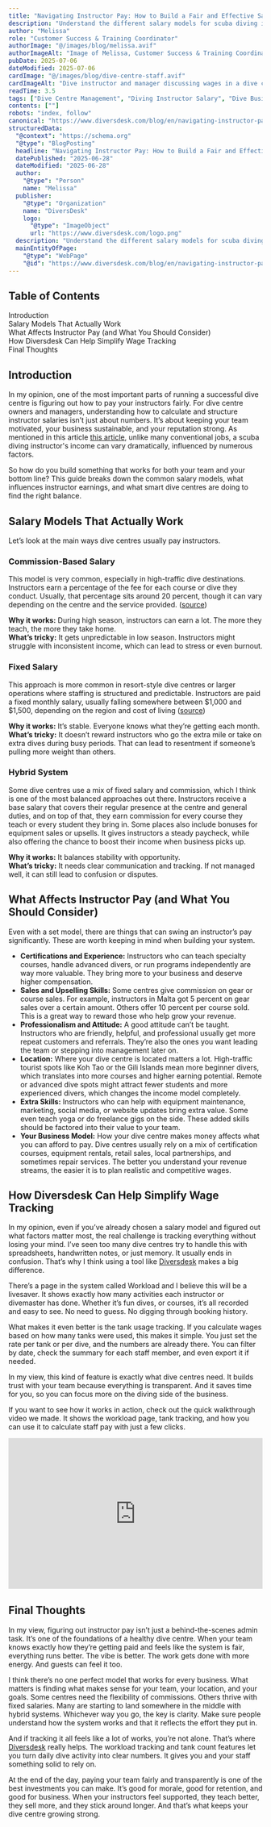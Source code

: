 ```yaml
---
title: "Navigating Instructor Pay: How to Build a Fair and Effective Salary Structure for Your Dive Centre"
description: "Understand the different salary models for scuba diving instructors and how dive centre software management like Diversdesk can simplify wage tracking for dive centres."
author: "Melissa"
role: "Customer Success & Training Coordinator"
authorImage: "@/images/blog/melissa.avif"
authorImageAlt: "Image of Melissa, Customer Success & Training Coordinator"
pubDate: 2025-07-06
dateModified: 2025-07-06
cardImage: "@/images/blog/dive-centre-staff.avif"
cardImageAlt: "Dive instructor and manager discussing wages in a dive centre"
readTime: 3.5
tags: ["Dive Centre Management", "Diving Instructor Salary", "Dive Business", "Staff Management", "Dive Center Software"]
contents: [""]
robots: "index, follow"
canonical: "https://www.diversdesk.com/blog/en/navigating-instructor-pay"
structuredData:
  "@context": "https://schema.org"
  "@type": "BlogPosting"
  headline: "Navigating Instructor Pay: How to Build a Fair and Effective Salary Structure for Your Dive Centre"
  datePublished: "2025-06-28"
  dateModified: "2025-06-28"
  author:
    "@type": "Person"
    name: "Melissa"
  publisher:
    "@type": "Organization"
    name: "DiversDesk"
    logo:
      "@type": "ImageObject"
      url: "https://www.diversdesk.com/logo.png"
  description: "Understand the different salary models for scuba diving instructors and how Diversdesk can simplify wage tracking for dive centres."
  mainEntityOfPage:
    "@type": "WebPage"
    "@id": "https://www.diversdesk.com/blog/en/navigating-instructor-pay"
---
```


<!-- Table of Contents -->
<nav id="toc" class="mb-8">
  <h2 class="text-xl font-bold mb-3">Table of Contents</h2>
  <ul class="space-y-2 text-neutral-600 dark:text-neutral-400">
    <li><a href="#introduction" class="hover:text-neutral-800 dark:hover:text-neutral-200">Introduction</a></li>
    <li><a href="#salary-models-that-actually-work" class="hover:text-neutral-800 dark:hover:text-neutral-200">Salary Models That Actually Work</a></li>
    <li><a href="#what-affects-instructor-pay" class="hover:text-neutral-800 dark:hover:text-neutral-200">What Affects Instructor Pay (and What You Should Consider)</a></li>
    <li><a href="#how-diversdesk-can-help" class="hover:text-neutral-800 dark:hover:text-neutral-200">How Diversdesk Can Help Simplify Wage Tracking</a></li>
    <li><a href="#final-thoughts" class="hover:text-neutral-800 dark:hover:text-neutral-200">Final Thoughts</a></li>
  </ul>
</nav>

<h2 id="introduction" class="section-heading">Introduction</h2>
<p>
In my opinion, one of the most important parts of running a successful dive centre is figuring out how to pay your instructors fairly. For dive centre owners and managers, understanding how to calculate and structure instructor salaries isn’t just about numbers. It’s about keeping your team motivated, your business sustainable, and your reputation strong. As mentioned in this article <a href="https://scubaboard.com/community/threads/a-scuba-diving-instructor-salary-explained-how-much-do-dive-instructors-earn.611876/" target="_blank" rel="noopener noreferrer">this article</a>, unlike many conventional jobs, a scuba diving instructor's income can vary dramatically, influenced by numerous factors.
</p>
<p>
So how do you build something that works for both your team and your bottom line? This guide breaks down the common salary models, what influences instructor earnings, and what smart dive centres are doing to find the right balance.
</p>

<h2 id="salary-models-that-actually-work" class="section-heading">Salary Models That Actually Work</h2>
<p>Let’s look at the main ways dive centres usually pay instructors.</p>

<h3>Commission-Based Salary</h3>
<p>
This model is very common, especially in high-traffic dive destinations. Instructors earn a percentage of the fee for each course or dive they conduct. Usually, that percentage sits around 20 percent, though it can vary depending on the centre and the service provided. (<a href="https://oceantribe.co/news-offers/dive-courses/go-pro/scuba-diving-instructor-salary-how-much-can-you-really-make/" target="_blank" rel="noopener noreferrer">source</a>)
</p>
<p><strong>Why it works:</strong> During high season, instructors can earn a lot. The more they teach, the more they take home.<br>
<strong>What’s tricky:</strong> It gets unpredictable in low season. Instructors might struggle with inconsistent income, which can lead to stress or even burnout.</p>

<h3>Fixed Salary</h3>
<p>
This approach is more common in resort-style dive centres or larger operations where staffing is structured and predictable. Instructors are paid a fixed monthly salary, usually falling somewhere between $1,000 and $1,500, depending on the region and cost of living (<a href="https://oceantribe.co/news-offers/dive-courses/go-pro/scuba-diving-instructor-salary-how-much-can-you-really-make/" target="_blank" rel="noopener noreferrer">source</a>)
</p>
<p><strong>Why it works:</strong> It’s stable. Everyone knows what they’re getting each month.<br>
<strong>What’s tricky:</strong> It doesn’t reward instructors who go the extra mile or take on extra dives during busy periods. That can lead to resentment if someone’s pulling more weight than others.</p>

<h3>Hybrid System</h3>
<p>
Some dive centres use a mix of fixed salary and commission, which I think is one of the most balanced approaches out there. Instructors receive a base salary that covers their regular presence at the centre and general duties, and on top of that, they earn commission for every course they teach or every student they bring in. Some places also include bonuses for equipment sales or upsells. It gives instructors a steady paycheck, while also offering the chance to boost their income when business picks up.
</p>
<p><strong>Why it works:</strong> It balances stability with opportunity.<br>
<strong>What’s tricky:</strong> It needs clear communication and tracking. If not managed well, it can still lead to confusion or disputes.</p>

<h2 id="what-affects-instructor-pay" class="section-heading">What Affects Instructor Pay (and What You Should Consider)</h2>
<p>
Even with a set model, there are things that can swing an instructor’s pay significantly. These are worth keeping in mind when building your system.
</p>

<ul>
  <li><strong>Certifications and Experience:</strong> Instructors who can teach specialty courses, handle advanced divers, or run programs independently are way more valuable. They bring more to your business and deserve higher compensation.</li>
  <li><strong>Sales and Upselling Skills:</strong> Some centres give commission on gear or course sales. For example, instructors in Malta got 5 percent on gear sales over a certain amount. Others offer 10 percent per course sold. This is a great way to reward those who help grow your revenue.</li>
  <li><strong>Professionalism and Attitude:</strong> A good attitude can’t be taught. Instructors who are friendly, helpful, and professional usually get more repeat customers and referrals. They’re also the ones you want leading the team or stepping into management later on.</li>
  <li><strong>Location:</strong> Where your dive centre is located matters a lot. High-traffic tourist spots like Koh Tao or the Gili Islands mean more beginner divers, which translates into more courses and higher earning potential. Remote or advanced dive spots might attract fewer students and more experienced divers, which changes the income model completely.</li>
  <li><strong>Extra Skills:</strong> Instructors who can help with equipment maintenance, marketing, social media, or website updates bring extra value. Some even teach yoga or do freelance gigs on the side. These added skills should be factored into their value to your team.</li>
  <li><strong>Your Business Model:</strong> How your dive centre makes money affects what you can afford to pay. Dive centres usually rely on a mix of certification courses, equipment rentals, retail sales, local partnerships, and sometimes repair services. The better you understand your revenue streams, the easier it is to plan realistic and competitive wages.</li>
</ul>

<h2 id="how-diversdesk-can-help" class="section-heading">How Diversdesk Can Help Simplify Wage Tracking</h2>
<p>
In my opinion, even if you’ve already chosen a salary model and figured out what factors matter most, the real challenge is tracking everything without losing your mind. I’ve seen too many dive centres try to handle this with spreadsheets, handwritten notes, or just memory. It usually ends in confusion. That’s why I think using a tool like <a href="https://www.diversdesk.com/" target="_blank" rel="noopener noreferrer">Diversdesk</a> makes a big difference.
</p>
<p>
There’s a page in the system called Workload and I believe this will be a livesaver. It shows exactly how many activities each instructor or divemaster has done. Whether it’s fun dives, or courses, it’s all recorded and easy to see. No need to guess. No digging through booking history.
</p>
<p>
What makes it even better is the tank usage tracking. If you calculate wages based on how many tanks were used, this makes it simple. You just set the rate per tank or per dive, and the numbers are already there. You can filter by date, check the summary for each staff member, and even export it if needed.
</p>
<p>
In my view, this kind of feature is exactly what dive centres need. It builds trust with your team because everything is transparent. And it saves time for you, so you can focus more on the diving side of the business.
</p>
<p>
If you want to see how it works in action, check out the quick walkthrough video we made. It shows the workload page, tank tracking, and how you can use it to calculate staff pay with just a few clicks.
</p>

<div style="position: relative; padding-bottom: 59.4059405940594%; height: 0;"><iframe src="https://www.loom.com/embed/5bb41dc19b644f3982b2e3ffe4a70bb5?sid=c2e73745-0a81-4498-9349-d50cb53737b7" frameborder="0" webkitallowfullscreen mozallowfullscreen allowfullscreen style="position: absolute; top: 0; left: 0; width: 100%; height: 100%;"></iframe></div>

<h2 id="final-thoughts" class="section-heading">Final Thoughts</h2>
<p>
In my view, figuring out instructor pay isn’t just a behind-the-scenes admin task. It’s one of the foundations of a healthy dive centre. When your team knows exactly how they’re getting paid and feels like the system is fair, everything runs better. The vibe is better. The work gets done with more energy. And guests can feel it too.
</p>
<p>
I think there’s no one perfect model that works for every business. What matters is finding what makes sense for your team, your location, and your goals. Some centres need the flexibility of commissions. Others thrive with fixed salaries. Many are starting to land somewhere in the middle with hybrid systems. Whichever way you go, the key is clarity. Make sure people understand how the system works and that it reflects the effort they put in.
</p>
<p>
And if tracking it all feels like a lot of works, you’re not alone. That’s where <a href="https://www.diversdesk.com/" target="_blank" rel="noopener noreferrer">Diversdesk</a> really helps. The workload tracking and tank count features let you turn daily dive activity into clear numbers. It gives you and your staff something solid to rely on.
</p>
<p>
At the end of the day, paying your team fairly and transparently is one of the best investments you can make. It’s good for morale, good for retention, and good for business. When your instructors feel supported, they teach better, they sell more, and they stick around longer. And that’s what keeps your dive centre growing strong.
</p>

